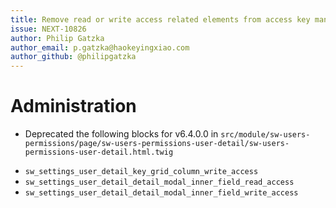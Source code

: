```yaml
---
title: Remove read or write access related elements from access key management interface
issue: NEXT-10826
author: Philip Gatzka
author_email: p.gatzka@haokeyingxiao.com 
author_github: @philipgatzka
---
```

# Administration
* Deprecated the following blocks for v6.4.0.0 in `src/module/sw-users-permissions/page/sw-users-permissions-user-detail/sw-users-permissions-user-detail.html.twig`
 - `sw_settings_user_detail_key_grid_column_write_access`
 - `sw_settings_user_detail_detail_modal_inner_field_read_access`
 - `sw_settings_user_detail_detail_modal_inner_field_write_access`

